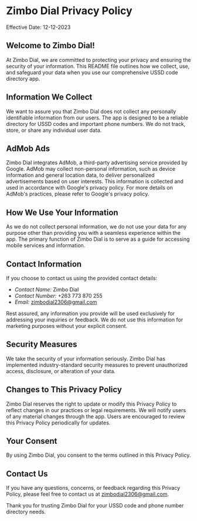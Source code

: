 # Zimbo Dial Privacy Policy
Effective Date: 12-12-2023
## Welcome to Zimbo Dial!

At Zimbo Dial, we are committed to protecting your privacy and ensuring the security of your information. This README file outlines how we collect, use, and safeguard your data when you use our comprehensive USSD code directory app.

## Information We Collect

We want to assure you that Zimbo Dial does not collect any personally identifiable information from our users. The app is designed to be a reliable directory for USSD codes and important phone numbers. We do not track, store, or share any individual user data.

## AdMob Ads

Zimbo Dial integrates AdMob, a third-party advertising service provided by Google. AdMob may collect non-personal information, such as device information and general location data, to deliver personalized advertisements based on user interests. This information is collected and used in accordance with Google's privacy policy. For more details on AdMob's practices, please refer to Google's privacy policy.

## How We Use Your Information

As we do not collect personal information, we do not use your data for any purpose other than providing you with a seamless experience within the app. The primary function of Zimbo Dial is to serve as a guide for accessing mobile services and information.

## Contact Information

If you choose to contact us using the provided contact details:

- *Contact Name:* Zimbo Dial
- *Contact Number:* +263 773 870 255
- *Email:* zimbodial2306@gmail.com

Rest assured, any information you provide will be used exclusively for addressing your inquiries or feedback. We do not use this information for marketing purposes without your explicit consent.

## Security Measures

We take the security of your information seriously. Zimbo Dial has implemented industry-standard security measures to prevent unauthorized access, disclosure, or alteration of your data.

## Changes to This Privacy Policy

Zimbo Dial reserves the right to update or modify this Privacy Policy to reflect changes in our practices or legal requirements. We will notify users of any material changes through the app. Users are encouraged to review this Privacy Policy periodically for updates.

## Your Consent

By using Zimbo Dial, you consent to the terms outlined in this Privacy Policy.

## Contact Us

If you have any questions, concerns, or feedback regarding this Privacy Policy, please feel free to contact us at zimbodial2306@gmail.com.

Thank you for trusting Zimbo Dial for your USSD code and phone number directory needs.



